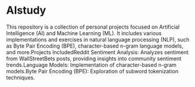 # AIstudy
This repository is a collection of personal projects focused on Artificial Intelligence (AI) and Machine Learning (ML). It includes various implementations and exercises in natural language processing (NLP), such as Byte Pair Encoding (BPE), character-based n-gram language models, and more.Projects IncludedReddit Sentiment Analysis: Analyzes sentiment from WallStreetBets posts, providing insights into community sentiment trends.Language Models: Implementation of character-based n-gram models.Byte Pair Encoding (BPE): Exploration of subword tokenization techniques.
